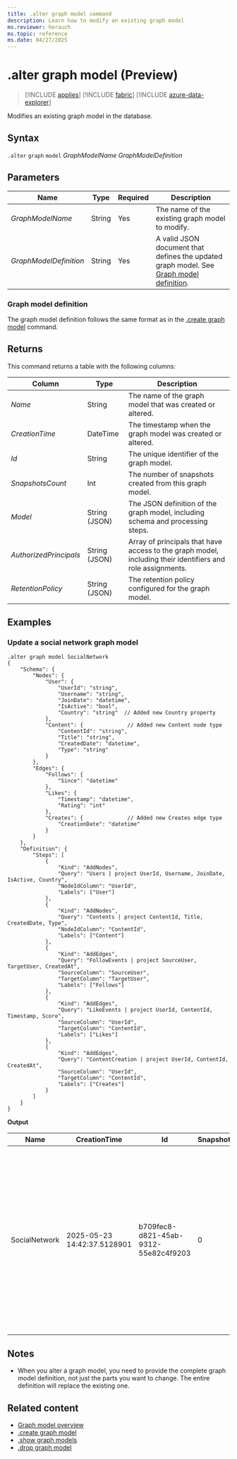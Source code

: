 ```yaml
---
title: .alter graph model command
description: Learn how to modify an existing graph model
ms.reviewer: herauch
ms.topic: reference
ms.date: 04/27/2025
---
```


# .alter graph model (Preview)

> [!INCLUDE [applies](../../includes/applies-to-version/applies.md)] [!INCLUDE [fabric](../../includes/applies-to-version/fabric.md)] [!INCLUDE [azure-data-explorer](../../includes/applies-to-version/azure-data-explorer.md)]

Modifies an existing graph model in the database.

## Syntax

`.alter` `graph` `model` *GraphModelName* *GraphModelDefinition*

## Parameters

|Name|Type|Required|Description|
|--|--|--|--|
|*GraphModelName*|String|Yes|The name of the existing graph model to modify.|
|*GraphModelDefinition*|String|Yes|A valid JSON document that defines the updated graph model. See [Graph model definition](#graph-model-definition).|

### Graph model definition

The graph model definition follows the same format as in the [.create graph model](graph-model-create.md#graph-model-definition) command.

## Returns

This command returns a table with the following columns:

|Column|Type|Description|
|--|--|--|
|*Name*|String|The name of the graph model that was created or altered.|
|*CreationTime*|DateTime|The timestamp when the graph model was created or altered.|
|*Id*|String|The unique identifier of the graph model.|
|*SnapshotsCount*|Int|The number of snapshots created from this graph model.|
|*Model*|String (JSON)|The JSON definition of the graph model, including schema and processing steps.|
|*AuthorizedPrincipals*|String (JSON)|Array of principals that have access to the graph model, including their identifiers and role assignments.|
|*RetentionPolicy*|String (JSON)|The retention policy configured for the graph model.|

## Examples

### Update a social network graph model

```kusto
.alter graph model SocialNetwork
{
    "Schema": {
        "Nodes": {
            "User": {
                "UserId": "string",
                "Username": "string",
                "JoinDate": "datetime",
                "IsActive": "bool",
                "Country": "string"  // Added new Country property
            },
            "Content": {              // Added new Content node type
                "ContentId": "string",
                "Title": "string",
                "CreatedDate": "datetime",
                "Type": "string"
            }
        },
        "Edges": {
            "Follows": {
                "Since": "datetime"
            },
            "Likes": {
                "Timestamp": "datetime",
                "Rating": "int"
            },
            "Creates": {              // Added new Creates edge type
                "CreationDate": "datetime"
            }
        }
    },
    "Definition": {
        "Steps": [
            {
                "Kind": "AddNodes",
                "Query": "Users | project UserId, Username, JoinDate, IsActive, Country",
                "NodeIdColumn": "UserId",
                "Labels": ["User"]
            },
            {
                "Kind": "AddNodes",
                "Query": "Contents | project ContentId, Title, CreatedDate, Type",
                "NodeIdColumn": "ContentId",
                "Labels": ["Content"]
            },
            {
                "Kind": "AddEdges",
                "Query": "FollowEvents | project SourceUser, TargetUser, CreatedAt",
                "SourceColumn": "SourceUser",
                "TargetColumn": "TargetUser",
                "Labels": ["Follows"]
            },
            {
                "Kind": "AddEdges",
                "Query": "LikeEvents | project UserId, ContentId, Timestamp, Score",
                "SourceColumn": "UserId",
                "TargetColumn": "ContentId",
                "Labels": ["Likes"]
            },
            {
                "Kind": "AddEdges",
                "Query": "ContentCreation | project UserId, ContentId, CreatedAt",
                "SourceColumn": "UserId",
                "TargetColumn": "ContentId",
                "Labels": ["Creates"]
            }
        ]
    }
}
```

**Output**

|Name|CreationTime|Id|SnapshotsCount|Model|AuthorizedPrincipals|RetentionPolicy|
|---|---|---|---|---|---|---|
|SocialNetwork|2025-05-23 14:42:37.5128901|b709fec8-d821-45ab-9312-55e82c4f9203|0|model from above|[<br>  {<br>    "Type": "AAD User",<br>    "DisplayName": "Alex Johnson (upn: alex.johnson@contoso.com)",<br>    "ObjectId": "83a7b95c-e0fd-4278-9ab9-c21435ea2673",<br>    "FQN": "aaduser=83a7b95c-e0fd-4278-9ab9-c21435ea2673;f5d01e3b-9a77-4970-b372-e38a3761c3c0",<br>    "Notes": "",<br>    "RoleAssignmentIdentifier": "ca831e09-f37d-48bf-9f6c-25038372019a"<br>  }<br>]|{<br>  "SoftDeletePeriod": "3650.00:00:00"<br>}|

## Notes

- When you alter a graph model, you need to provide the complete graph model definition, not just the parts you want to change. The entire definition will replace the existing one.

## Related content

- [Graph model overview](graph-model-overview.md)
- [.create graph model](graph-model-create.md)
- [.show graph models](graph-model-show.md)
- [.drop graph model](graph-model-drop.md)
